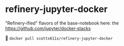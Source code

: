 # refinery-jupyter-docker
"Refinery-ified" flavors of the base-notebook here: the https://github.com/jupyter/docker-stacks 


🐳
```docker pull scottx611x/refinery-jupyter-docker```

